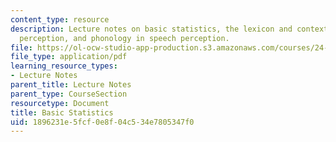 ```yaml
---
content_type: resource
description: Lecture notes on basic statistics, the lexicon and context in speech
  perception, and phonology in speech perception.
file: https://ol-ocw-studio-app-production.s3.amazonaws.com/courses/24-910-topics-in-linguistic-theory-laboratory-phonology-spring-2007/1896231e5fcf0e8f04c534e7805347f0_lec9_1_stats.pdf
file_type: application/pdf
learning_resource_types:
- Lecture Notes
parent_title: Lecture Notes
parent_type: CourseSection
resourcetype: Document
title: Basic Statistics
uid: 1896231e-5fcf-0e8f-04c5-34e7805347f0
---
```

